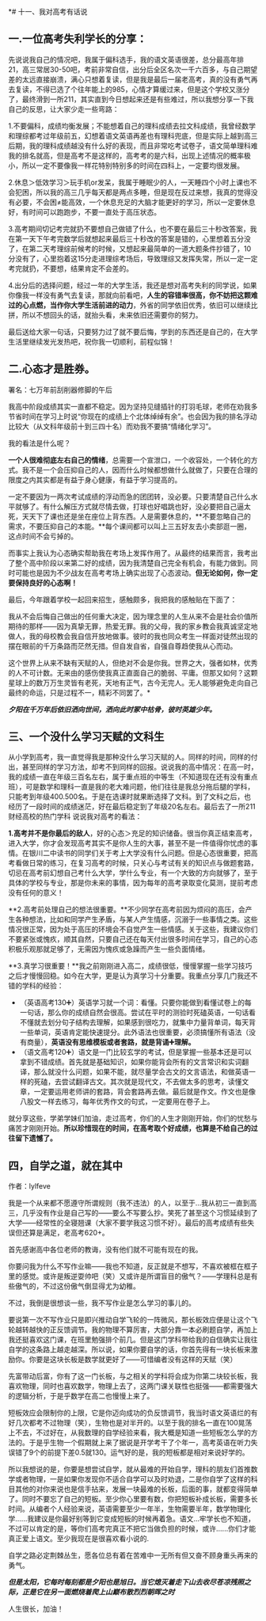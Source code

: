 *# 十一、我对高考有话说

## 一.一位高考失利学长的分享：

先说说我自己的情况吧，我属于偏科选手，我的语文英语很差，总分最高年排21，高三常居30-50吧，考前非常自信，出分后全区名次一千六百多，与自己期望差的太远直接崩溃，满心只想着复读，但是我是最后一届老高考，真的没有勇气再去复读，不得已选了个往年能上的985，心情才算缓过来，但是这个学校又涨分了，最终滑到一所211，其实直到今日想起来还是有些难过，所以我想分享一下我自己的反思，让大家少走一些弯路：

1.不要偏科，成绩均衡发展；不能想着自己的理科成绩去拉文科成绩，我曾经数学和理综都考过年级前五，幻想着语文英语再差也有理科兜底，但是实际上越到高三后期，我的理科成绩越没有什么好的表现，而且非常吃考试卷子，语文简单理科难我的排名就高，但是高考不是这样的，高考考的是六科，出现上述情况的概率极小，所以一定不要像我一样花特别特别多的时间在四科上，一定要均很发展。

2.休息＞低效学习＞玩手机or发呆，我属于睡眠少的人，一天睡四个小时上课也不会犯困，所以我的高三几乎每天都是两点多睡，但是现在反过来想，我真的觉得没有必要，不会困≠能高效，一个休息充足的大脑才能更好的学习，所以一定要休息好，有时间可以跑跑步，不要一直处于高压状态。

3.高考期间切记考完就扔不要想自己做错了什么，也不要在最后三十秒改答案，我在第一天下午考完数学后就想起来最后三十秒改的答案是错的，心里想着五分没了，在第二天考理综前候考的时候，又想起来最简单的一道大题条件抄错了，10分没有了，心里抱着这15分走进理综考场后，导致理综又发挥失常，所以一定一定考完就扔，不要想，结果肯定不会差的。

4.出分后的选择问题，经过一年的大学生活，我还是想对高考失利的同学说，如果你像我一样没有勇气去复读，那就向前看吧，**人生的容错率很高，你不妨把这颗难过的心点燃，当作你大学生活前进的动力**，外省的同学依旧优秀，依旧可以继续比拼，所以不想回头的话，就抬头看，未来依旧还需要你的努力。

最后送给大家一句话，只要努力过了就不要后悔，学到的东西还是自己的，在大学生活里继续发光发热吧，祝你我一切顺利，前程似锦！

## 二.心态才是胜券。

署名：七万年前刮削器修脚的午后

我高中阶段成绩其实一直都不稳定。因为坚持见缝插针的打羽毛球，老师在劝我多节省时间在学习上时说“你现在的成绩上个北体绰绰有余”。也会因为我的排名浮动比较大（从文科年级前十到三四十名）而劝我不要搞“情绪化学习”。

我的看法是什么呢？

**一个人很难彻底左右自己的情绪**，总需要一个宣泄口，一个收容处，一个转化的方式。我不是一个会压抑自己的人，因而什么时候都想做什么就做了，只要在合理的限度之内其实都是有益于身心健康，有益于学习提高的。

一定不要因为一两次考试成绩的浮动而急的团团转，没必要。只要清楚自己什么水平就够了。有什么解压方式就尽情去做，打球也好唱跳也好，没必要把自己逼太死，天天下了课也还是坐在座位上背东西。人是需要休息的，**不要忽略自己的需求，不要压抑自己的本能。**每个课间都可以叫上三五好友去小卖部逛一圈，这点时间不会亏掉的。

而事实上我认为心态确实帮助我在考场上发挥作用了。从最终的结果而言，我考出了整个高中阶段以来第二好的成绩，因为我清楚自己完全有机会，有能力做到。同时可能也是因为不少战友在高考考场上确实出现了心态波动。**但无论如何，你一定要保持良好的心态啊！**

最后，今年跟着学校一起回来招生，感触颇多，我把我的感触贴在下面了：        

我从不会后悔自己做出的任何重大决定，因为理念里的人生从来不会是社会价值所期待的那样——因为真挚无罪，热爱无罪。我的父母，我的家乡教会我真诚坚定地做人，我的母校教会我自信开放地做事。彼时的我也同众考生一样面对徒然出现的摆在眼前的千万条路而茫然无措。但自发自省，自强自尊趋使我从心而动。

这个世界上从来不缺有天赋的人，但绝对不会是你我。世界之大，强者如林，优秀的人不可计数。无来由的感伤使我真正直面自己的脆弱、平庸。但那又如何？这颗星球上的数万万生灵皆有老死，天地有正气，古今无完人。无人能够避免走向自己最终的命运，只是过程不一，精彩不同罢了。*

***夕阳在千万年后依旧洒向世间，洒向此时冢中枯骨，彼时英雄少年。***

## 三、一个没什么学习天赋的文科生 

从小学到高考，我一直觉得我是那种没什么学习天赋的人。同样的时间，同样的付出，甚至同样的学习方法，却考不到同样的回报。说说我的高中情况：在高一时，我的成绩一直在年级三百名左右，属于重点班的中等生（不知道现在还有没有重点班），可是数学和理科一直是我的老大难问题，他们往往是我总分拖后腿的学科，只能考到年级400.500名。于是在选课时就果断选择了文科。到了文科之后，也经历了一段时间的成绩迷茫，好在最后稳定到了年级20名左右。最后去了一所211财经高校的热门学科 说说我对高考的看法：

**1.高考并不是你最后的敌人**，好的心态＞充足的知识储备。很当你真正结束高考，进入大学，你才会发现高考其实不是你人生的大事，甚至不是一件值得你忧虑的事情。在银川二中读书的同学们关于考上大学没有什么问题。但是心态很重要，把高考看做日常的练习，在复习高考的时候，只关心与考试有关的知识点与做题套路，切忌在高考前幻想自己考什么大学，学什么专业，有一个大致的方向就够了，至于具体的学校与专业，那是你未来的事情，因为每年的高考录取变化莫测，提前考虑没有任何的意义！

**2.高考前处理自己的想法很重要。**不少同学在高考前因为烦闷的高压，会产生各种想法，比如和同学产生矛盾，与某人产生情感，沉溺于一些事情之类。这些情况很正常，因为处于高压的环境会不自觉产生一些情感。关于这些，我建议你们不要紧张或愧疚，顺其自然，只要自己还在每天付出很多时间在学习，自己的心态积极乐观那就足够了，无需因为愧疚或急躁而产生一些负面情绪。

**3.真学习很重要！**我之前刚刚进入高二，成绩很低，慢慢掌握一些学习技巧之后才慢慢回稳。如今在大学，更是认为真学习十分重要。我重点分享几门我还不错的学科的经验：

- （英语高考130➕）英语学习就一个词：看懂。只要你能做到看懂试卷上的每一句话，那么你的成绩自然会很高。尝试在平时的测验时死磕英语，一句话看不懂就去划分句子结构去理解，如果感到很吃力，就集中力量背单词，每天背一些单词，英语肯定能快速提分。此外语法也很重要，必须搞懂所有语法（没有商量），**英语没有思维模板或者套路，就是背诵➕理解。** 
- （语文高考120➕）语文是一门比较玄学的考试，但是掌握一些基本还是可以拿到不错成绩。首先就是基础知识，如果你能背会所有的文言常识和实词翻译，那么就没什么问题，如果不能，就尽量学会古文的文言语法，和做英语一样的死磕，去尝试翻译古文。其次就是现代文，不去做太多的思考，读懂文章，一定要运用老师讲的套路，背会套路再去做。最后就是作文。作文也是像八股文一样去练习，每年优秀作文的句式，一定要用在卷子上。 


就分享这些，学弟学妹们加油，走过高考，你们的人生才刚刚开始，你们的忧愁与痛苦才刚刚开始。**所以珍惜现在的时间，在高考取个好成绩，也算是不给自己的过往留下遗憾了。**

## 四，自学之道，就在其中

作者：lylfeve

我是一个从来都不愿遵守所谓规则（我不违法）的人，以至于...我从初三一直到高三，几乎没有作业是自己写的——要么不写要么抄。笑死了甚至这个习惯延续到了大学——经常性的全寝翘课（大家不要学我这习惯不好）。最后的高考成绩有些失误但还算是满足，老高考620+。

首先感谢高中各位老师的教诲，没有他们就不可能有现在的我。

你要问我为什么不写作业嘛——我也不知道，反正就是不想写，不喜欢被框在框子里的感觉。或许是叛逆耍帅吧（笑）又或许是所谓盲目的傲气？——学理科总是有些傲气的，不过这份傲气倒显得尤为幼稚。

不过，我倒是很想谈一些，我不写作业是怎么学习的事儿的。

要说第一次不写作业只是即兴推动自学飞轮的一阵微风，那长板效应便是让这个飞轮越转越快的正反馈调节。我的物理不算厉害，大部分靠一本必刷题自学，再加上我还挺喜欢这门课，在班里勉强排个前几。但是这门学科带给我的自信确实让我往自学的这条路上越走越深。所以说，如果你要自学的话，你首先得有一块长板来激励你。你要是这块长板是数学就更好了——可惜编者没有这样的天赋（笑）

先富带动后富，你有了这一门长板，与之相关的学科将会成为你第二块较长板，我喜欢物理，同时也喜欢数学，物理上去了，这两门课关联性也挺强——都需要强大的逻辑分析，于是乎数学在高二也慢慢上来了。

短板效应会限制你的上限，它是你迈向成功的负反馈调节，我当时语文英语烂的有好几次都考不过物理（笑），生物也是对半开的。以至于我的排名一直在100晃荡上不去，不过好在，从我数理的自学经验来看，我大概是知道一些短板怎么学的方法的。于是乎生物一个假期就上来了据说是开学考干了个年一，高考英语在听力失误错了9个的前提下差0.5就130。运气好的是，我的短板都是相对来说好学的。

所以我想说的是，你要是想尝试自学，就从最难的开始自学，理科的朋友们首推数学或者物理，一是如果你发现你不适合自学可以及时劝退，二是你自学了这样的科目其他的对你来说也是信手拈来，发展一块最难的长板，后面的事，就都变得简单了。同时不要忘了自己的短板。至少你心里要有数，你把短板补成长板，需要多长时间。从编者个人经验来说，英语需要至少一年半，生物需要半年，数学物理化学......我建议是你最好别等到它变成短板的时候再着急。语文...牢学长也不知道，不过可以肯定的是，等你们高考完真正不把它当做负担的时候，或许......你们才能真正爱上语文。至少我现在是很喜欢看小说的.

自学之路必定荆棘丛生，愿各位总有着在苦难中一无所有但又奋不顾身重头再来的勇气。

***但是太阳，它每时每刻都是夕阳也是旭日。当它熄灭着走下山去收尽苍凉残照之际，正是它在另一面燃烧着爬上山巅布散烈烈朝晖之时***

人生很长，加油！
